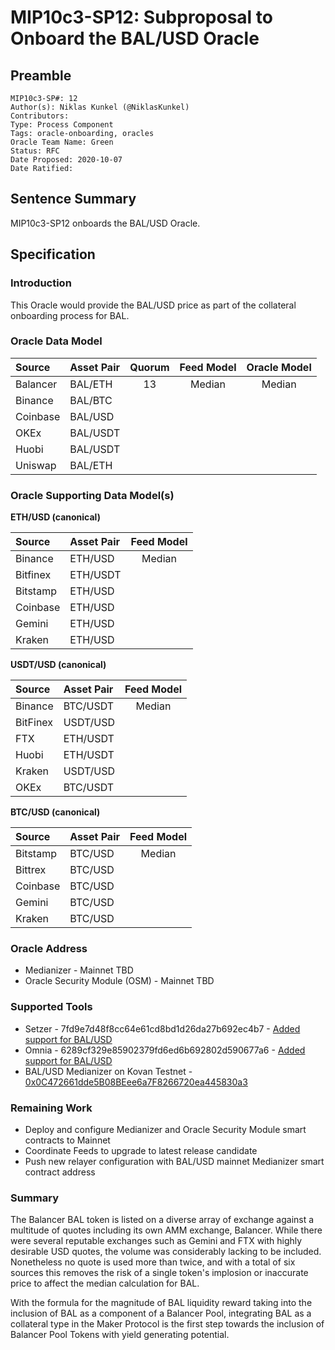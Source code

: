 # MIP10c3-SP12: Subproposal to Onboard the BAL/USD Oracle

## Preamble
```
MIP10c3-SP#: 12
Author(s): Niklas Kunkel (@NiklasKunkel)
Contributors:
Type: Process Component
Tags: oracle-onboarding, oracles
Oracle Team Name: Green
Status: RFC
Date Proposed: 2020-10-07
Date Ratified:
```
## Sentence Summary
MIP10c3-SP12 onboards the BAL/USD Oracle.

## Specification

### Introduction

This Oracle would provide the BAL/USD price as part of the collateral onboarding process for BAL.

### Oracle Data Model 

|    Source    |  Asset Pair   |Quorum | Feed Model  | Oracle Model |
| :----------- | :------------ | :---: | :---------: | :----------: |
|    Balancer  |    BAL/ETH   |   13   |   Median    |   Median     |
|    Binance   |    BAL/BTC   |        |             |              |
|    Coinbase  |    BAL/USD   |        |             |              |
|      OKEx    |    BAL/USDT  |        |             |              |
|     Huobi    |    BAL/USDT  |        |             |              |
|    Uniswap   |    BAL/ETH   |        |             |              |

### Oracle Supporting Data Model(s)

**ETH/USD (canonical)**

|    Source     |  Asset Pair   |  Feed Model  |
| :------------ | :------------ | :----------: | 
|   Binance     |    ETH/USD    |    Median    |
|   Bitfinex    |    ETH/USDT   |              |
|   Bitstamp    |    ETH/USD    |              |
|   Coinbase    |    ETH/USD    |              |
|   Gemini      |    ETH/USD    |              |
|   Kraken      |    ETH/USD    |              |

**USDT/USD (canonical)**

|    Source     |  Asset Pair   |  Feed Model  |
| :------------ | :------------ | :----------: | 
|   Binance     |    BTC/USDT   |    Median    |
|   BitFinex    |    USDT/USD   |              |
|   FTX         |    ETH/USDT   |              |
|   Huobi       |    ETH/USDT   |              |
|   Kraken      |    USDT/USD   |              |
|   OKEx        |    BTC/USDT   |              |

**BTC/USD (canonical)**

|    Source     |  Asset Pair   |  Feed Model  |
| :------------ | :------------ | :----------: | 
|   Bitstamp    |    BTC/USD    |    Median    |
|   Bittrex     |    BTC/USD    |              |
|   Coinbase    |    BTC/USD    |              |
|   Gemini      |    BTC/USD    |              |
|   Kraken      |    BTC/USD    |              |

### Oracle Address
- Medianizer - Mainnet TBD
- Oracle Security Module (OSM) - Mainnet TBD
    
### Supported Tools
- Setzer - 7fd9e7d48f8cc64e61cd8bd1d26da27b692ec4b7 - [Added support for BAL/USD](https://github.com/makerdao/setzer-mcd/commit/7fd9e7d48f8cc64e61cd8bd1d26da27b692ec4b7)
- Omnia - 6289cf329e85902379fd6ed6b692802d590677a6 - [Added support for BAL/USD](https://github.com/makerdao/oracles-v2/commit/6289cf329e85902379fd6ed6b692802d590677a6)
- BAL/USD Medianizer on Kovan Testnet - [0x0C472661dde5B08BEee6a7F8266720ea445830a3](https://kovan.etherscan.io/address/0x0c472661dde5b08beee6a7f8266720ea445830a3)

### Remaining Work

- Deploy and configure Medianizer and Oracle Security Module smart contracts to Mainnet
- Coordinate Feeds to upgrade to latest release candidate
- Push new relayer configuration with BAL/USD mainnet Medianizer smart contract address

### Summary

The Balancer BAL token is listed on a diverse array of exchange against a multitude of quotes including its own AMM exchange, Balancer. While there were several reputable exchanges such as Gemini and FTX with highly desirable USD quotes, the volume was considerably lacking to be included. Nonetheless no quote is used more than twice, and with a total of six sources this removes the risk of a single token's implosion or inaccurate price to affect the median calculation for BAL. 

With the formula for the magnitude of BAL liquidity reward taking into the inclusion of BAL as a component of a Balancer Pool, integrating BAL as a collateral type in the Maker Protocol is the first step towards the inclusion of Balancer Pool Tokens with yield generating potential.